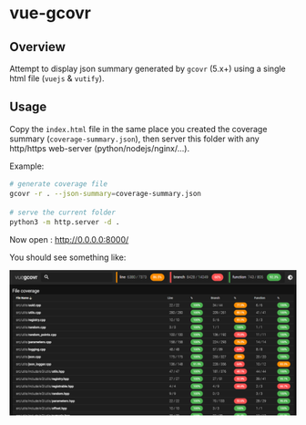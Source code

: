 # vue-gcovr

## Overview

Attempt to display json summary generated by `gcovr` (5.x+) using a single html file (`vuejs` & `vutify`).

## Usage

Copy the `index.html` file in the same place you created the coverage summary (`coverage-summary.json`), then server this folder with any http/https web-server (python/nodejs/nginx/...).

Example:

```bash
# generate coverage file
gcovr -r . --json-summary=coverage-summary.json

# serve the current folder
python3 -m http.server -d .
```

Now open : http://0.0.0.0:8000/

You should see something like:

![](vue-gcovr-screenshot.png)